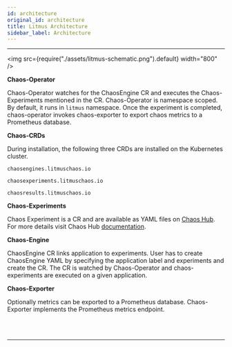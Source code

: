 ```yaml
---
id: architecture
original_id: architecture
title: Litmus Architecture
sidebar_label: Architecture
---
```


<hr/>

<img src={require("./assets/litmus-schematic.png").default} width="800" />

**Chaos-Operator**

Chaos-Operator watches for the ChaosEngine CR and executes the Chaos-Experiments mentioned in the CR. Chaos-Operator is namespace scoped. By default, it runs in `litmus` namespace. Once the experiment is completed, chaos-operator invokes chaos-exporter to export chaos metrics to a Prometheus database.

**Chaos-CRDs**

During installation, the following three CRDs are installed on the Kubernetes cluster.

`chaosengines.litmuschaos.io`

`chaosexperiments.litmuschaos.io`

`chaosresults.litmuschaos.io`

**Chaos-Experiments**

Chaos Experiment is a CR and are available as YAML files on <a href="https://hub.litmuschaos.io" target="_blank">Chaos Hub</a>. For more details visit Chaos Hub [documentation](chaoshub.md).

**Chaos-Engine**

ChaosEngine CR links application to experiments. User has to create ChaosEngine YAML by specifying the application label and experiments and create the CR. The CR is watched by Chaos-Operator and chaos-experiments are executed on a given application.

**Chaos-Exporter**

Optionally metrics can be exported to a Prometheus database. Chaos-Exporter implements the Prometheus metrics endpoint.

<br/>

<br/>

<hr/>

<br/>

<br/>
